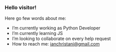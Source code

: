 ### Hello visitor!

Here go few words about me:

- I’m currently working as Python Developer
- I’m currently learning JS
- I’m looking to collaborate on every help request
- How to reach me: ianchristani@gmail.com

